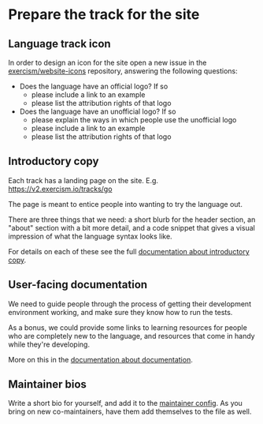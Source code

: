 # Prepare the track for the site

## Language track icon

In order to design an icon for the site open a new issue in the [exercism/website-icons](https://github.com/exercism/website-icons/issues) repository, answering the following questions:

* Does the language have an official logo? If so
  - please include a link to an example
  - please list the attribution rights of that logo
* Does the language have an unofficial logo? If so
  - please explain the ways in which people use the unofficial logo
  - please include a link to an example
  - please list the attribution rights of that logo

## Introductory copy

Each track has a landing page on the site.
E.g. https://v2.exercism.io/tracks/go

The page is meant to entice people into wanting to try the language out.

There are three things that we need: a short blurb for the header section, an "about" section with a bit more detail, and a code snippet that gives a visual impression of what the language syntax looks like.

For details on each of these see the full [documentation about introductory copy](https://github.com/exercism/docs/blob/master/language-tracks/documentation/introductory-copy.md).

## User-facing documentation

We need to guide people through the process of getting their development environment working, and make sure they know how to run the tests.

As a bonus, we could provide some links to learning resources for people who are completely new to the language, and resources that come in handy while they're developing.

More on this in the [documentation about documentation](https://github.com/exercism/docs/blob/master/language-tracks/documentation/for-consumers.md).

## Maintainer bios

Write a short bio for yourself, and add it to the [maintainer config](/maintaining-a-track/maintainer-configuration.md).
As you bring on new co-maintainers, have them add themselves to the file as well.
